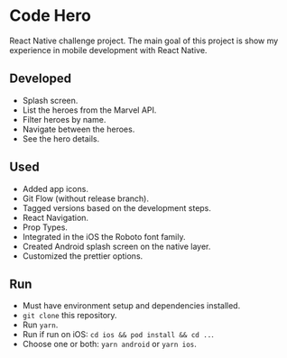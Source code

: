 # Code Hero

React Native challenge project.
The main goal of this project is show my experience in mobile development with React Native.

## Developed
- Splash screen.
- List the heroes from the Marvel API.
- Filter heroes by name.
- Navigate between the heroes. 
- See the hero details.

## Used
- Added app icons.
- Git Flow (without release branch).
- Tagged versions based on the development steps.
- React Navigation.
- Prop Types.
- Integrated in the iOS the Roboto font family.
- Created Android splash screen on the native layer.
- Customized the prettier options.

## Run
- Must have environment setup and dependencies installed.
- `git clone` this repository.
- Run `yarn`.
- Run if run on iOS: `cd ios && pod install && cd ..`.
- Choose one or both: `yarn android` or `yarn ios`.
